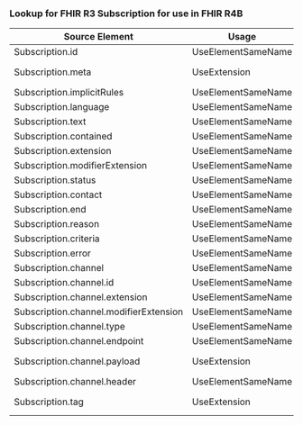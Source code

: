### Lookup for FHIR R3 Subscription for use in FHIR R4B

| Source Element | Usage | Target |
| -------------- | ----- | ------ |
| Subscription.id | UseElementSameName | Subscription.id |
| Subscription.meta | UseExtension | http://hl7.org/fhir/3.0/StructureDefinition/extension-Subscription.meta |
| Subscription.implicitRules | UseElementSameName | Subscription.implicitRules |
| Subscription.language | UseElementSameName | Subscription.language |
| Subscription.text | UseElementSameName | Subscription.text |
| Subscription.contained | UseElementSameName | Subscription.contained |
| Subscription.extension | UseElementSameName | Subscription.extension |
| Subscription.modifierExtension | UseElementSameName | Subscription.modifierExtension |
| Subscription.status | UseElementSameName | Subscription.status |
| Subscription.contact | UseElementSameName | Subscription.contact |
| Subscription.end | UseElementSameName | Subscription.end |
| Subscription.reason | UseElementSameName | Subscription.reason |
| Subscription.criteria | UseElementSameName | Subscription.criteria |
| Subscription.error | UseElementSameName | Subscription.error |
| Subscription.channel | UseElementSameName | Subscription.channel |
| Subscription.channel.id | UseElementSameName | Subscription.channel.id |
| Subscription.channel.extension | UseElementSameName | Subscription.channel.extension |
| Subscription.channel.modifierExtension | UseElementSameName | Subscription.channel.modifierExtension |
| Subscription.channel.type | UseElementSameName | Subscription.channel.type |
| Subscription.channel.endpoint | UseElementSameName | Subscription.channel.endpoint |
| Subscription.channel.payload | UseExtension | http://hl7.org/fhir/3.0/StructureDefinition/extension-Subscription.channel.payload |
| Subscription.channel.header | UseElementSameName | Subscription.channel.header |
| Subscription.tag | UseExtension | http://hl7.org/fhir/3.0/StructureDefinition/extension-Subscription.tag |
